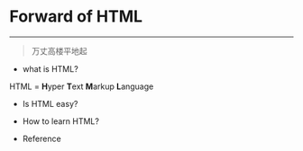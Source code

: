# Forward of HTML
---

> 万丈高楼平地起

- what is HTML?

HTML = **H**yper **T**ext **M**arkup **L**anguage

- Is HTML easy?

- How to learn HTML?

- Reference